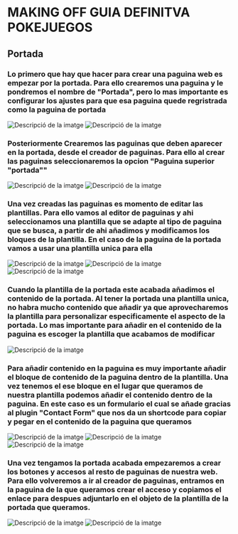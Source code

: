 <h1>MAKING OFF GUIA DEFINITVA POKEJUEGOS</h1>

<h2>Portada</h2>
<h3>Lo primero que hay que hacer para crear una paguina web es empezar por la portada. 
Para ello crearemos una paguina y le pondremos el nombre de "Portada", pero lo mas importante es configurar los ajustes para que esa paguina quede regristrada como la paguina de portada</h3>
<img src="Captura de pantalla 2025-02-16 155624.png" alt="Descripció de la imatge">
<img src="Captura de pantalla 2025-02-16 155421.png" alt="Descripció de la imatge">

<h3>Posteriormente Crearemos las paguinas que deben aparecer en la portada, desde el creador de paguinas. Para ello al crear las paguinas seleccionaremos la opcion "Paguina superior "portada""</h3>
<img src="Captura de pantalla 2025-02-16 160407.png" alt="Descripció de la imatge">
<img src="Captura de pantalla 2025-02-16 160104.png" alt="Descripció de la imatge">

<h3>Una vez creadas las paguinas es momento de editar las plantillas. Para ello vamos al editor de paguinas y ahi seleccionamos una plantilla que se adapte al tipo de paguina que se busca, a partir de ahi añadimos y modificamos los bloques de la plantilla. En el caso de la paguina de la portada vamos a usar una plantilla unica para ella</h3>

<img src="Captura de pantalla 2025-02-16 153233.png" alt="Descripció de la imatge"> 
<img src="Captura de pantalla 2025-02-16 161145.png" alt="Descripció de la imatge">
<img src="Captura de pantalla 2025-02-16 154356.png" alt="Descripció de la imatge"> 

<h3>Cuando la plantilla de la portada este acabada añadimos el contenido de la portada. Al tener la portada una plantilla unica, no habra mucho contenido que añadir ya que aprovecharemos la plantilla para personalizar especificamente el aspecto de la portada.
Lo mas importante para añadir en el contenido de la paguina es escoger la plantilla que acabamos de modificar</h3>
<img src="Captura de pantalla 2025-02-16 161910.png" alt="Descripció de la imatge"> 

<h3>Para añadir contenido en la paguina es muy importante añadir el bloque de contenido de la paguina dentro de la plantilla. Una vez tenemos el ese bloque en el lugar que queramos de nuestra plantilla podemos añadir el contenido dentro de la paguina. En este caso es un formulario el cual se añade gracias al plugin "Contact Form" que nos da un shortcode para copiar y pegar en el contenido de la paguina que queramos</h3>
<img src="Captura de pantalla 2025-02-16 161636.png" alt="Descripció de la imatge"> 
<img src="Captura de pantalla 2025-02-16 164945.png" alt="Descripció de la imatge">
<img src="Captura de pantalla 2025-02-16 170513.png" alt="Descripció de la imatge"> 

<h3>Una vez tengamos la portada acabada empezaremos a crear los botones y accesos al resto de paguinas de nuestra web. Para ello volveremos a ir al creador de paguinas, entramos en la paguina de la que queramos crear el acceso y copiamos el enlace para despues adjuntarlo en el objeto de la plantilla de la portada que queramos.</h3>
<img src="Captura de pantalla 2025-02-16 171210.png" alt="Descripció de la imatge">
<img src="Captura de pantalla 2025-02-16 171318.png" alt="Descripció de la imatge"> 
